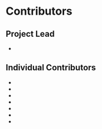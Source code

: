 # Contributors

## Project Lead

* [](https://github.com/)

## Individual Contributors

* [](https://github.com/phxnsharp)
* [](https://github.com/phx-mkoninckx)
* [](https://github.com/phx-mpascale)
* [](https://github.com/)
* [](https://github.com/)
* [](https://github.com/)
* [](https://github.com/)